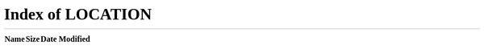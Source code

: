 <!-- markdownlint-disable no-inline-html -->

<!--<meta http-equiv="Refresh" content="0; url='https://docs.veritone.com/#/quickstart/'" /> -->
<meta http-equiv="refresh" content="0; url=./#/quickstart/" />

<style>
section.cover .cover-main {
    text-align: center;
    z-index: 1;
    flex: 1 1 0%;
    margin: -20px 16px 0px;
    background: white;
}
</style>
<div class="quickstart">
  <div class="action-bar">
    <div class="wrapper">
    </div>
  </div>
  <div class="background">
  </div>
</div>
